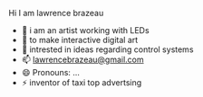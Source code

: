 Hi I am lawrence brazeau
- 👀 i am an artist working with LEDs
- 🌱 to make interactive digital art
- 💞️ intrested in ideas regarding control systems
- 📫 lawrencebrazeau@gmail.com
- 😄 Pronouns: ...
- ⚡ inventor of taxi top advertsing

<!---
skylab1953/skylab1953 is a ✨ special ✨ repository because its `README.md` (this file) appears on your GitHub profile.
You can click the Preview link to take a look at your changes.
--->
